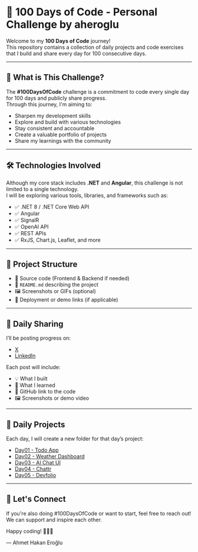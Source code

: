 # 💯 100 Days of Code - Personal Challenge by aheroglu

Welcome to my **100 Days of Code** journey!  
This repository contains a collection of daily projects and code exercises that I build and share every day for 100 consecutive days.

---

## 🚀 What is This Challenge?

The **#100DaysOfCode** challenge is a commitment to code every single day for 100 days and publicly share progress.  
Through this journey, I'm aiming to:

- Sharpen my development skills
- Explore and build with various technologies
- Stay consistent and accountable
- Create a valuable portfolio of projects
- Share my learnings with the community

---

## 🛠️ Technologies Involved

Although my core stack includes **.NET** and **Angular**, this challenge is not limited to a single technology.  
I will be exploring various tools, libraries, and frameworks such as:

- ✅ .NET 8 / .NET Core Web API
- ✅ Angular
- ✅ SignalR
- ✅ OpenAI API
- ✅ REST APIs
- ✅ RxJS, Chart.js, Leaflet, and more

---

## 📂 Project Structure

- 📁 Source code (Frontend & Backend if needed)
- 📄 `README.md` describing the project
- 🖼️ Screenshots or GIFs (optional)
- 🔗 Deployment or demo links (if applicable)

---

## 📢 Daily Sharing

I’ll be posting progress on:

- [X](https://x.com/aherogludev)
- [LinkedIn](https://www.linkedin.com/in/aheroglu)

Each post will include:

- 💡 What I built
- 🔧 What I learned
- 🔗 GitHub link to the code
- 🖼️ Screenshots or demo video

---

## 📅 Daily Projects

Each day, I will create a new folder for that day’s project:

- [Day01 - Todo App](https://github.com/aheroglu/100DaysOfCode/tree/main/Day01-TodoApp)
- [Day02 - Weather Dashboard](https://github.com/aheroglu/100DaysOfCode/tree/main/Day02-WeatherDashboard)
- [Day03 - AI Chat UI](https://github.com/aheroglu/100DaysOfCode/tree/main/Day03-AIChatUI)
- [Day04 - Chattr](https://github.com/aheroglu/100DaysOfCode/tree/main/Day04-Chattr)
- [Day05 - Devfolio](https://github.com/aheroglu/100DaysOfCode/tree/main/Day05-Devfolio)

---

## 🌱 Let's Connect

If you're also doing #100DaysOfCode or want to start, feel free to reach out!  
We can support and inspire each other.

Happy coding! 👨‍💻🚀

— Ahmet Hakan Eroğlu
